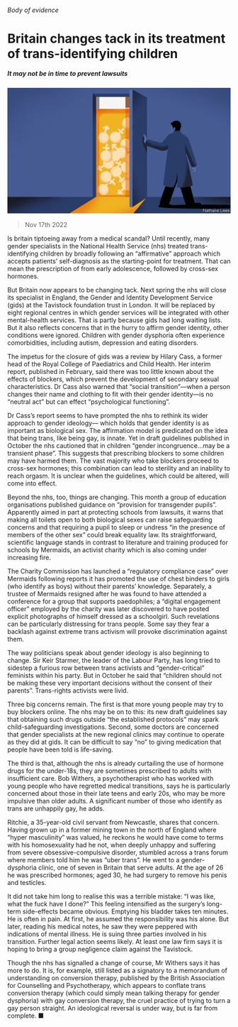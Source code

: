 ###### Body of evidence

# Britain changes tack in its treatment of trans-identifying children 

##### It may not be in time to prevent lawsuits 

![image](images/20221119_BRD001.jpg) 

> Nov 17th 2022 

Is britain tiptoeing away from a medical scandal? Until recently, many gender specialists in the National Health Service (nhs) treated trans-identifying children by broadly following an “affirmative” approach which accepts patients’ self-diagnosis as the starting-point for treatment. That can mean the prescription of  from early adolescence, followed by cross-sex hormones. 

But Britain now appears to be changing tack. Next spring the nhs will close its specialist  in England, the Gender and Identity Development Service (gids) at the Tavistock foundation trust in London. It will be replaced by eight regional centres in which gender services will be integrated with other mental-health services. That is partly because gids had long waiting lists. But it also reflects concerns that in the hurry to affirm gender identity, other conditions were ignored. Children with gender dysphoria often experience comorbidities, including autism, depression and eating disorders.

The impetus for the closure of gids was a review by Hilary Cass, a former head of the Royal College of Paediatrics and Child Health. Her interim report, published in February, said there was too little known about the effects of blockers, which prevent the development of secondary sexual characteristics. Dr Cass also warned that “social transition”—when a person changes their name and clothing to fit with their gender identity—is no “neutral act” but can effect “psychological functioning”.

Dr Cass’s report seems to have prompted the nhs to rethink its wider approach to gender ideology— which holds that gender identity is as important as biological sex. The affirmation model is predicated on the idea that being trans, like being gay, is innate. Yet in draft guidelines published in October the nhs cautioned that in children “gender incongruence...may be a transient phase”. This suggests that prescribing blockers to some children may have harmed them. The vast majority who take blockers proceed to cross-sex hormones; this combination can lead to sterility and an inability to reach orgasm. It is unclear when the guidelines, which could be altered, will come into effect.

Beyond the nhs, too, things are changing. This month a group of education organisations published guidance on “provision for transgender pupils”. Apparently aimed in part at protecting schools from lawsuits, it warns that making all toilets open to both biological sexes can raise safeguarding concerns and that requiring a pupil to sleep or undress “in the presence of members of the other sex” could break equality law. Its straightforward, scientific language stands in contrast to literature and training produced for schools by Mermaids, an activist charity which is also coming under increasing fire. 

The Charity Commission has launched a “regulatory compliance case” over Mermaids following reports it has promoted the use of chest binders to girls (who identify as boys) without their parents’ knowledge. Separately, a trustee of Mermaids resigned after he was found to have attended a conference for a group that supports paedophiles; a “digital engagement officer” employed by the charity was later discovered to have posted explicit photographs of himself dressed as a schoolgirl. Such revelations can be particularly distressing for trans people. Some say they fear a backlash against extreme trans activism will provoke discrimination against them. 

The way politicians speak about gender ideology is also beginning to change. Sir Keir Starmer, the leader of the Labour Party, has long tried to sidestep a furious row between trans activists and “gender-critical” feminists within his party. But in October he said that “children should not be making these very important decisions without the consent of their parents”. Trans-rights activists were livid. 

Three big concerns remain. The first is that more young people may try to buy blockers online. The nhs may be on to this: its new draft guidelines say that obtaining such drugs outside “the established protocols” may spark child-safeguarding investigations. Second, some doctors are concerned that gender specialists at the new regional clinics may continue to operate as they did at gids. It can be difficult to say “no” to giving medication that people have been told is life-saving. 

The third is that, although the nhs is already curtailing the use of hormone drugs for the under-18s, they are sometimes prescribed to adults with insufficient care. Bob Withers, a psychotherapist who has worked with young people who have regretted medical transitions, says he is particularly concerned about those in their late teens and early 20s, who may be more impulsive than older adults. A significant number of those who identify as trans are unhappily gay, he adds. 

Ritchie, a 35-year-old civil servant from Newcastle, shares that concern. Having grown up in a former mining town in the north of England where “hyper masculinity” was valued, he reckons he would have come to terms with his homosexuality had he not, when deeply unhappy and suffering from severe obsessive-compulsive disorder, stumbled across a trans forum where members told him he was “uber trans”. He went to a gender-dysphoria clinic, one of seven in Britain that serve adults. At the age of 26 he was prescribed hormones; aged 30, he had surgery to remove his penis and testicles. 

It did not take him long to realise this was a terrible mistake: “I was like, what the fuck have I done?” This feeling intensified as the surgery’s long-term side-effects became obvious. Emptying his bladder takes ten minutes. He is often in pain. At first, he assumed the responsibility was his alone. But later, reading his medical notes, he saw they were peppered with indications of mental illness. He is suing three parties involved in his transition. Further legal action seems likely. At least one law firm says it is hoping to bring a group negligence claim against the Tavistock.

Though the nhs has signalled a change of course, Mr Withers says it has more to do. It is, for example, still listed as a signatory to a memorandum of understanding on conversion therapy, published by the British Association for Counselling and Psychotherapy, which appears to conflate trans conversion therapy (which could simply mean talking therapy for gender dysphoria) with gay conversion therapy, the cruel practice of trying to turn a gay person straight. An ideological reversal is under way, but is far from complete. ■


